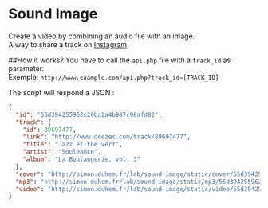 # Sound Image
Create a video by combining an audio file with an image.  
A way to share a track on [Instagram](https://instagram.com/).

##How it works?
You have to call the `api.php` file with a `track_id` as parameter.  
Exemple: `http://www.example.com/api.php?track_id=[TRACK_ID]`  

The script will respond a JSON :
```json
{
  "id": "55d394255962c20ba2a4b987c98afd82",
  "track": {
    "id": 89697477,
    "link": "http://www.deezer.com/track/89697477",
    "title": "Jazz et thé vert",
    "artist": "Souleance",
    "album": "La Boulangerie, vol. 3"
  },
  "cover": "http://simon.duhem.fr/lab/sound-image/static/cover/55d394255962c20ba2a4b987c98afd82.jpg",
  "mp3": "http://simon.duhem.fr/lab/sound-image/static/mp3/55d394255962c20ba2a4b987c98afd82.mp3",
  "video": "http://simon.duhem.fr/lab/sound-image/static/video/55d394255962c20ba2a4b987c98afd82.mp4"
}
```

